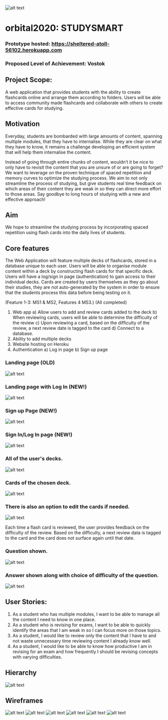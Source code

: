 ![alt text](https://github.com/KishenKumarrrrr/orbital2020/blob/master/client/public/studysmart.ico)
# orbital2020: STUDYSMART

### Prototype hosted: https://sheltered-atoll-56102.herokuapp.com

### Proposed Level of Achievement: Vostok

## Project Scope:

A web application that provides students with the ability to create flashcards online and arrange them according to folders. Users will be able to access community made flashcards and collaborate with others to create effective cards for studying.

## Motivation
Everyday, students are bombarded with large amounts of content, spanning multiple modules, that they have to internalise. While they are clear on what they have to know, it remains a challenge developing an efficient system that will help them internalise the content. 

Instead of going through entire chunks of content, wouldn’t it be nice to only have to revisit the content that you are unsure of or are going to forget? We want to leverage on the proven technique of spaced repetition and memory curves to optimize the studying process. We aim to not only streamline the process of studying, but give students real time feedback on which areas of their content they are weak in so they can direct more effort to those areas. Say goodbye to long hours of studying with a new and effective approach! 

## Aim
We hope to streamline the studying process by incorporating spaced repetition using flash cards into the daily lives of students.

## Core features
The Web Application will feature multiple decks of flashcards, stored in a database unique to each user. Users will be able to organise module content within a deck by constructing flash cards for that specific deck. Users will have a log/sign in page (authentication) to gain access to their individual decks. Cards are created by users themselves as they go about their studies, they are not auto-generated by the system in order to ensure that the students process this data before being testing on it.

(Feature 1-3: MS1 & MS2, Features 4 MS3.) (All completed)
1)	Web app
  a)	Allow users to add and review cards added to the deck 
  b)	When reviewing cards, users will be able to determine the difficulty of the review 
  c)	Upon reviewing a card, based on the difficulty of the review, a next review date is tagged to the card 
  d) Connect to a database.
2)	Ability to add multiple decks
3)  Website hosting on Heroku
4)	Authentication
  a) Log in page
  b) Sign up page


### Landing page (OLD)
![alt text](https://github.com/KishenKumarrrrr/orbital2020/blob/master/landing.jpeg?raw=true)

### Landing page with Log In (NEW!)
![alt text](https://github.com/KishenKumarrrrr/orbital2020/blob/master/landing_page_login.png?raw=true)

### Sign up Page (NEW!)
![alt text](https://github.com/KishenKumarrrrr/orbital2020/blob/master/sign_up.png?raw=true)

### Sign In/Log In page (NEW!)
![alt text](https://github.com/KishenKumarrrrr/orbital2020/blob/master/sign_in.png?raw=true)

### All of the user's decks.
![alt text](https://github.com/KishenKumarrrrr/orbital2020/blob/master/all_decks.jpeg?raw=true)

### Cards of the chosen deck.
![alt text](https://github.com/KishenKumarrrrr/orbital2020/blob/master/cards.jpeg?raw=true)

### There is also an option to edit the cards if needed.
![alt text](https://github.com/KishenKumarrrrr/orbital2020/blob/master/edit_qn.jpeg?raw=true)

Each time a flash card is reviewed, the user provides feedback on the difficulty of the review. Based on the difficulty, a next review data is tagged to the card and the card does not surface again until that date. 

### Question shown.
![alt text](https://github.com/KishenKumarrrrr/orbital2020/blob/master/card.png?raw=true)
### Answer shown along with choice of difficulty of the question.
![alt text](https://github.com/KishenKumarrrrr/orbital2020/blob/master/answer.png?raw=true)


## User Stories:

1.	As a student who has multiple modules, I want to be able to manage all the content I need to know in one place.
2.	As a student who is revising for exams, I want to be able to quickly identify the areas that I am weak in so I can focus more on those topics.
3.	As a student, I would like to review only the content that I have to and not waste unnecessary time reviewing content I already know well.
4.	As a student, I would like to be able to know how productive I am in revising for an exam and how frequently I should be revising concepts with varying difficulties.

## Hierarchy
![alt text](https://github.com/KishenKumarrrrr/orbital2020/blob/master/hierarchy.jpeg?raw=true)


## Wireframes
![alt text](https://github.com/KishenKumarrrrr/orbital2020/blob/master/landing_wireframe.jpeg?raw=true)
![alt text](https://github.com/KishenKumarrrrr/orbital2020/blob/master/all_decks_wireframe.jpeg?raw=true)
![alt text](https://github.com/KishenKumarrrrr/orbital2020/blob/master/all_cards_wireframe.jpeg?raw=true)
![alt text](https://github.com/KishenKumarrrrr/orbital2020/blob/master/card_wireframe.jpeg?raw=true)
![alt text](https://github.com/KishenKumarrrrr/orbital2020/blob/master/answer_wireframe.jpeg?raw=true)
![alt text](https://github.com/KishenKumarrrrr/orbital2020/blob/master/edit_qn_wireframe.jpeg?raw=true)
